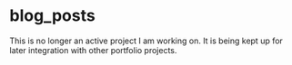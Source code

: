 # blog_posts
This is no longer an active project I am working on.  It is being kept up for later integration with other portfolio projects.  
